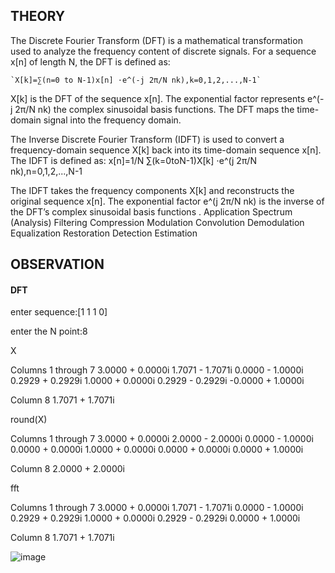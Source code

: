 ## THEORY

The Discrete Fourier Transform (DFT) is a mathematical transformation used to analyze the frequency content of discrete signals. For a sequence x[n] of length N, the DFT is defined as:

    `X[k]=∑(n=0 to N-1)x[n] ⋅e^(-j 2π/N nk),k=0,1,2,...,N-1`

X[k] is the DFT of the sequence x[n]. The exponential factor represents e^(-j 2π/N nk) the complex sinusoidal basis functions. The DFT maps the time-domain signal into the frequency domain.

The Inverse Discrete Fourier Transform (IDFT) is used to convert a frequency-domain sequence X[k] back into its time-domain sequence x[n]. The IDFT is defined as: x[n]=1/N ∑(k=0toN-1)X[k] ⋅e^(j 2π/N nk),n=0,1,2,...,N-1

The IDFT takes the frequency components X[k] and reconstructs the original sequence x[n]. The exponential factor e^(j 2π/N nk) is the inverse of the DFT’s complex sinusoidal basis functions . Application Spectrum (Analysis) Filtering Compression Modulation Convolution Demodulation Equalization Restoration Detection Estimation

## OBSERVATION
#### DFT

enter sequence:[1 1 1 0] 

enter the N point:8 

X 
  
  Columns 1 through 7 
   3.0000 + 0.0000i   1.7071 - 1.7071i   0.0000 - 1.0000i   0.2929 + 0.2929i   1.0000 + 0.0000i   0.2929 - 0.2929i  -0.0000 + 1.0000i 
  
  Column 8 
   1.7071 + 1.7071i 

round(X) 
  
  Columns 1 through 7 
   3.0000 + 0.0000i   2.0000 - 2.0000i   0.0000 - 1.0000i   0.0000 + 0.0000i   1.0000 + 0.0000i  0.0000 + 0.0000i   0.0000 + 1.0000i 
 
  Column 8 
   2.0000 + 2.0000i 

fft 
  
  Columns 1 through 7 
   3.0000 + 0.0000i   1.7071 - 1.7071i   0.0000 - 1.0000i   0.2929 + 0.2929i   1.0000 + 0.0000i   0.2929 - 0.2929i   0.0000 + 1.0000i 

  Column 8 
   1.7071 + 1.7071i

   ![image](https://github.com/user-attachments/assets/3a9a5fa3-cffa-46a5-8208-3935aef1ad73)


